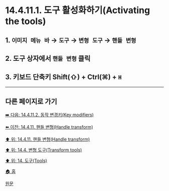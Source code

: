 # 14.4.11.1. 도구 활성화하기(Activating the tools)

<a id="14-04-11-01-s1"></a>

## 1. `이미지 메뉴 바` → `도구` → `변형 도구` → `핸들 변형`

<a id="14-04-11-01-s2"></a>

## 2. 도구 상자에서 `핸들 변형` 클릭

<a id="14-04-11-01-s3"></a>

## 3. 키보드 단축키 Shift(⇧) + Ctrl(⌘) + `H`

***

## 다른 페이지로 가기

[➡️ 다음: 14.4.11.2. 동작 변경키(Key modifiers)](./14-04-11-02-key_modifiers.md)

[⬅️ 이전: 14.4.11. 핸들 변형(Handle transform)](./14-04-11-00-handle-transform.md)

[⬆️ 위: 14.4.11. 핸들 변형(Handle transform)](./14-04-11-00-handle-transform.md)

[⬆️ 위: 14.4. 변형 도구(Transform tools)](./14-04-00-transform-tools.md)

[⬆️ 위: 14. 도구(Tools)](./14-00-tools.md)

[🏠 홈](./00-home.md)

[원문](https://docs.gimp.org/2.10/ko/gimp-tool-handle-transform.html#idm16037)